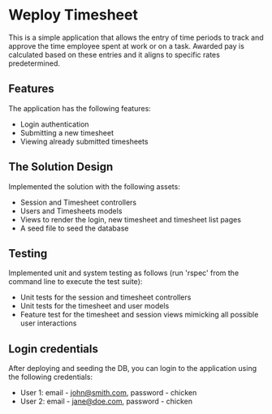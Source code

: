 # Weploy Timesheet
This is a simple application that allows the entry of time periods to track and approve the time employee spent at work or on a task. Awarded pay is calculated based on these entries and it aligns to specific rates predetermined.

## Features
The application has the following features:

* Login authentication
* Submitting a new timesheet
* Viewing already submitted timesheets

## The Solution Design
Implemented the solution with the following assets:

* Session and Timesheet controllers
* Users and Timesheets models
* Views to render the login, new timesheet and timesheet list pages
* A seed file to seed the database

## Testing
Implemented unit and system testing as follows (run 'rspec' from the command line to execute the test suite):

* Unit tests for the session and timesheet controllers
* Unit tests for the timesheet and user models
* Feature test for the timesheet and session views mimicking all possible user interactions

## Login credentials
After deploying and seeding the DB, you can login to the application using the following credentials:

* User 1: email - john@smith.com, password - chicken
* User 2: email - jane@doe.com, password - chicken
